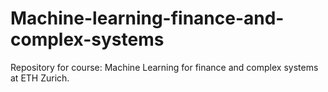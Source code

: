 # Machine-learning-finance-and-complex-systems
Repository for course: Machine Learning for finance and complex systems at ETH Zurich. 
